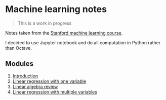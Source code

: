 # Machine learning notes

> This is a work in progress

Notes taken from the [Stanford machine learning course](https://www.coursera.org/learn/machine-learning).

I decided to use Jupyter notebook and do all computation in Python rather than Octave.

## Modules

<!-- modules:start -->
1. [Introduction](1_introduction.ipynb)
1. [Linear regression with one variable](2_linear_regression_with_one_variable.ipynb)
1. [Linear algebra review](3_linear_algebra_review.ipynb)
1. [Linear regression with multiple variables](4_linear_regression_with_multiple_variables.ipynb)
<!-- modules:end -->
